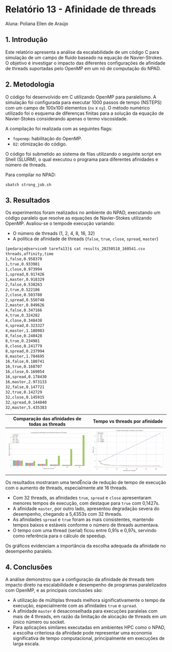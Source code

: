 # Relatório 13 - Afinidade de threads
Aluna: Poliana Ellen de Araújo

## 1. Introdução
Este relatório apresenta a análise da escalabilidade de um código C para simulação de um campo de fluido baseado na equação de Navier-Strokes. O objetivo é investigar o impacto das diferentes configurações de afinidade de threads suportadas pelo OpenMP em um nó de computação do NPAD.

## 2. Metodologia

O código foi desenvolvido em C utilizando OpenMP para paralelismo. A simulação foi configurada para executar 1000 passos de tempo (NSTEPS) com um campo de 100x100 elementos (`nx` x `ny`). O método numérico utilizado foi o esquema de diferenças finitas para a solução da equação de Navier-Stokes considerando apenas o termo viscosidade.

A compilação foi realizada com as seguintes flags:
- `fopenmp`: habilitação do OpenMP.
- `O2`: otimização do código.

O código foi submetido ao sistema de filas utilizando o seguinte script em Shell (SLURM), o qual executou o programa para diferentes afinidades e número de threads.

Para compilar no NPAD:
```
sbatch strong_job.sh
```

## 3. Resultados

Os experimentos foram realizados no ambiente do NPAD, executando um código paralelo que resolve as equações de Navier-Stokes utilizando OpenMP. Avaliou-se o tempode execução variando:
- O número de threads (1, 2, 4, 8, 16, 32)
- A política de afinidade de threads (`false`, `true`, `close`, `spread`, `master`)

```
[pedarajo@service0 tarefa13]$ cat results_20250518_160541.csv
threads,affinity,time
1,false,0.958370
1,true,0.933981
1,close,0.973994
1,spread,0.917426
1,master,0.918329
2,false,0.538263
2,true,0.522186
2,close,0.503780
2,spread,0.550748
2,master,0.849626
4,false,0.347166
4,true,0.324282
4,close,0.348438
4,spread,0.323327
4,master,1.180983
8,false,0.240428
8,true,0.234981
8,close,0.241779
8,spread,0.237994
8,master,1.784695
16,false,0.180741
16,true,0.168707
16,close,0.169054
16,spread,0.178430
16,master,2.973133
32,false,0.147721
32,true,0.142729
32,close,0.145915
32,spread,0.144840
32,master,5.435383
```

|Comparação das afinidades de todas as threads|Tempo vs threads por afinidade|
|-----|-----|
|![Comparação das afinidades de todas as threads](https://github.com/polianaraujo/parallelp/blob/main/tarefa13/graf_afinidade/comparacao_afinidades_todas_threads.png)|![Tempo vs threads por afinidade](https://github.com/polianaraujo/parallelp/blob/main/tarefa13/graf_afinidade/tempo_vs_threads_por_afinidade.png)|

Os resultados mostraram uma tendÊncia de redução de tempo de execução com o aumento de threads, especialmente até 16 threads.

- Com 32 threads, as afinidades `true`, `spread` e `close` apresentaram menores tempos de execução, com destaque para `true` com 0,1427s.
- A afinidade `master`, por outro lado, apresentou degradação severa do desempenho, chegando a 5,4353s com 32 threads.
- As afinidades `spread` e `true` foram as mais consistentes, mantendo tempos baixos e estáveis conforme o número de threads aumentava.
- O tempo com uma thread (serial) ficou entre 0,91s e 0,97s, servindo como referência para o cálculo de speedup.

Os gráficos evidenciam a importância da escolha adequada da afinidade no desempenho paralelo.

## 4. Conclusões

A análise demonstrou que a configuração da afinidade de threads tem impacto direto na escalabilidade e desempenho de programas paralelizados com OpenMP, e as principais conclusões são:
- A utilização de múltiplas threads melhora significativamente o tempo de execução, especialmente com as afinidades `true` e `spread`.
- A afinidade `master` é desaconselhada para execuções paralelas com mais de 4 threads, em razão da limitação de alocação de threads em um único número ou socket.
- Para aplicações similares executadas em ambientes HPC como o NPAD, a escolha criteriosa da afinidade pode representar uma economia significativa de tempo computacional, principalmente em execuções de larga escala.